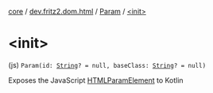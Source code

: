[core](../../index.md) / [dev.fritz2.dom.html](../index.md) / [Param](index.md) / [&lt;init&gt;](./-init-.md)

# &lt;init&gt;

(js) `Param(id: `[`String`](https://kotlinlang.org/api/latest/jvm/stdlib/kotlin/-string/index.html)`? = null, baseClass: `[`String`](https://kotlinlang.org/api/latest/jvm/stdlib/kotlin/-string/index.html)`? = null)`

Exposes the JavaScript [HTMLParamElement](https://developer.mozilla.org/en/docs/Web/API/HTMLParamElement) to Kotlin

